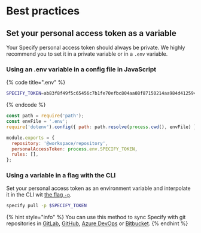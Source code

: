 # Best practices

## Set your personal access token as a variable

Your Specify personal access token should always be private. We highly recommend you to set it in a private variable or in a `.env` variable.

### Using an .env variable in a config file in JavaScript

{% code title=".env" %}
```bash
SPECIFY_TOKEN=ab83f8f49f5c65456c7b1fe70efbc804aa08f87150214aa984d4125945ed8283bash
```
{% endcode %}

```javascript
const path = require('path');
const envFile = '.env';
require('dotenv').config({ path: path.resolve(process.cwd(), envFile) });

module.exports = {
  repository: '@workspace/repository',
  personalAccessToken: process.env.SPECIFY_TOKEN,
  rules: [],
};
```

### Using a variable in a flag with the CLI

Set your personal access token as an environment variable and interpolate it in the CLI wit [the flag `-p`](https://specify.gitbook.io/specify-documentation/usage/cli#p-personal-access-token).

```bash
specify pull -p $SPECIFY_TOKEN
```

{% hint style="info" %}
You can use this method to sync Specify with git repositories in [GitLab](https://specifyapp.com/blog/specify-to-gitlab#creating-the-merge-request), [GitHub](https://specifyapp.com/blog/how-to-pull-design-tokens-from-several-specify-repositories-on-github#how-to-use-this-workflow-in-github), [Azure DevOps](https://specifyapp.com/blog/specify-to-azure) or [Bitbucket](https://specifyapp.com/blog/specify-to-bitbucket).
{% endhint %}
